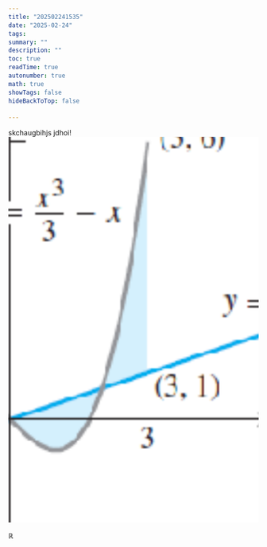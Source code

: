 ```yaml
---
title: "202502241535"
date: "2025-02-24"
tags: 
summary: ""
description: ""
toc: true
readTime: true
autonumber: true
math: true
showTags: false
hideBackToTop: false

---
```



skchaugbihjs jdhoi!![Image Description](/images/Pasted%20image%2020250224153602.png)

$\mathbb{R}$